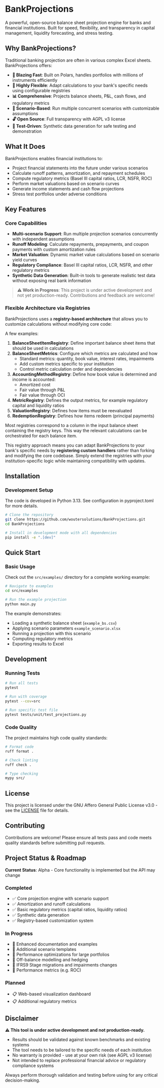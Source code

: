 # BankProjections

A powerful, open-source balance sheet projection engine for banks and financial institutions. Built for speed,
flexibility, and transparency in capital management, liquidity forecasting, and stress testing.

## Why BankProjections?

Traditional banking projection are often in various complex Excel sheets. BankProjections offers:

- **🚀 Blazing Fast**: Built on Polars, handles portfolios with millions of instruments efficiently
- **🔧 Highly Flexible**: Adapt calculations to your bank's specific needs using configurable registries
- **📊 Comprehensive**: Projects balance sheets, P&L, cash flows, and regulatory metrics
- **🎯 Scenario-Based**: Run multiple concurrent scenarios with customizable assumptions
- **🔓 Open Source**: Full transparency with AGPL v3 license
- **🧪 Test-Driven**: Synthetic data generation for safe testing and demonstration

## What It Does

BankProjections enables financial institutions to:

- Project financial statements into the future under various scenarios
- Calculate runoff patterns, amortization, and repayment schedules
- Compute regulatory metrics (Basel III capital ratios, LCR, NSFR, ROC)
- Perform market valuations based on scenario curves
- Generate income statements and cash flow projections
- Stress test portfolios under adverse conditions

## Key Features

### Core Capabilities

- **Multi-scenario Support**: Run multiple projection scenarios concurrently with independent assumptions
- **Runoff Modeling**: Calculate repayments, prepayments, and coupon payments with custom amortization rules
- **Market Valuation**: Dynamic market value calculations based on scenario yield curves
- **Regulatory Compliance**: Basel III capital ratios, LCR, NSFR, and other regulatory metrics
- **Synthetic Data Generation**: Built-in tools to generate realistic test data without exposing real bank information

> **⚠️ Work in Progress**: This project is under active development and not yet production-ready. Contributions and
> feedback are welcome!

### Flexible Architecture via Registries

BankProjections uses a **registry-based architecture** that allows you to customize calculations without modifying core
code:

A few examples:

1. **BalanceSheetItemRegistry**: Define important balance sheet items that should be used in calculations
2. **BalanceSheetMetrics**: Configure which metrics are calculated and how
    - Standard metrics: quantity, book value, interest rates, impairments
    - Add custom metrics specific to your institution
    - Control metric calculation order and dependencies
3. **AccountingMethodRegistry**: Define how book value is determined and income is accounted:
    - Amortized cost
    - Fair value through P&L
    - Fair value through OCI
4. **MetricRegistry**: Defines the output metrics, for example regulatory capital and liquidity ratios
5. **ValuationRegistry**: Defines how items must be reevaluated
6. **RedemptionRegistry**: Defines how items redeem (principal payments)

Most registries correspond to a column in the input balance sheet containing the registry keys. This way the relevant
calculations can be orchestrated for each balance item.

This registry approach means you can adapt BankProjections to your bank's specific needs by **registering custom
handlers** rather than forking and modifying the core codebase. Simply extend the registries with your
institution-specific logic while maintaining compatibility with updates.

## Installation

### Development Setup

The code is developed in Python 3.13. See configuration in pyproject.toml for more details.

```bash
# Clone the repository
git clone https://github.com/woutersolutions/BankProjections.git
cd BankProjections

# Install in development mode with all dependencies
pip install -e ".[dev]"
```

## Quick Start

### Basic Usage

Check out the `src/examples/` directory for a complete working example:

```bash
# Navigate to examples
cd src/examples

# Run the example projection
python main.py
```

The example demonstrates:

- Loading a synthetic balance sheet (`example_bs.csv`)
- Applying scenario parameters `example_scenario.xlsx`
- Running a projection with this scenario
- Computing regulatory metrics
- Exporting results to Excel

## Development

### Running Tests

```bash
# Run all tests
pytest

# Run with coverage
pytest --cov=src

# Run specific test file
pytest tests/unit/test_projections.py
```

### Code Quality

The project maintains high code quality standards:

```bash
# Format code
ruff format .

# Check linting
ruff check .

# Type checking
mypy src/
```

## License

This project is licensed under the GNU Affero General Public License v3.0 - see the [LICENSE](LICENSE) file for details.

## Contributing

Contributions are welcome! Please ensure all tests pass and code meets quality standards before submitting pull requests.

## Project Status & Roadmap

**Current Status**: Alpha - Core functionality is implemented but the API may change

### Completed

- ✅ Core projection engine with scenario support
- ✅ Amortization and runoff calculations
- ✅ Basic regulatory metrics (capital ratios, liquidity ratios)
- ✅ Synthetic data generation
- ✅ Registry-based customization system

### In Progress

- 🔨 Enhanced documentation and examples
- 🔨 Additional scenario templates
- 🔨 Performance optimizations for large portfolios
- 🔨 Off-balance modelling and hedging
- 🔨 IFRS9 Stage migrations and impairments changes
- 🔨 Performance metrics (e.g. ROC)

### Planned

- 📋 Web-based visualization dashboard
- 📋 Additional regulatory metrics

## Disclaimer

**⚠️ This tool is under active development and not production-ready.**

- Results should be validated against known benchmarks and existing systems
- The tool needs to be tailored to the specific needs of each institution
- No warranty is provided - use at your own risk (see AGPL v3 license)
- Not intended to replace professional financial advice or regulatory compliance systems

Always perform thorough validation and testing before using for any critical decision-making.